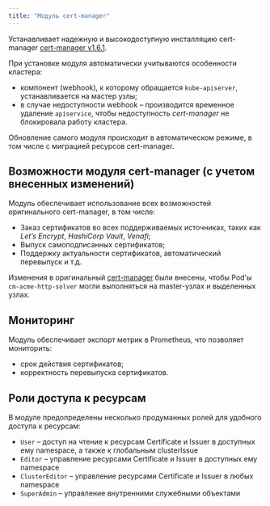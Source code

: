 ```yaml
---
title: "Модуль cert-manager"
---
```


Устанавливает надежную и высокодоступную инсталляцию cert-manager [cert-manager v1.6.1](https://github.com/jetstack/cert-manager).

При установке модуля автоматически учитываются особенности кластера:
- компонент (webhook), к которому обращается `kube-apiserver`, устанавливается на мастер узлы;
- в случае недоступности webhook – производится временное удаление `apiservice`, чтобы недоступность *cert-manager* не блокировала работу кластера.

Обновление самого модуля происходит в автоматическом режиме, в том числе с миграцией ресурсов cert-manager.

## Возможности модуля cert-manager (с учетом внесенных изменений)
Модуль обеспечивает использование всех возможностей оригинального cert-manager, в том числе:
- Заказ сертификатов во всех поддерживаемых источниках, таких как *Let’s Encrypt*, *HashiCorp Vault*, *Venafi*;
- Выпуск самоподписанных сертификатов;
- Поддержку актуальности сертификатов, автоматический перевыпуск и т.д.

Изменения в оригинальный [cert-manager](https://github.com/jetstack/cert-manager) были внесены, чтобы Pod'ы `cm-acme-http-solver` могли выполняться на master-узлах и выделенных узлах.

## Мониторинг
Модуль обеспечивает экспорт метрик в Prometheus, что позволяет мониторить:
- срок действия сертификатов;
- корректность перевыпуска сертификатов.

## Роли доступа к ресурсам
В модуле предопределены несколько продуманных ролей для удобного доступа к ресурсам:
- `User` – доступ на чтение к ресурсам Certificate и Issuer в доступных ему namespace, а также к глобальным clusterIssue
- `Editor` – управление ресурсами Certificate и Issuer в доступных ему namespace
- `ClusterEditor` – управление ресурсами Certificate и Issuer в любых namespace
- `SuperAdmin` – управление внутренними служебными объектами

